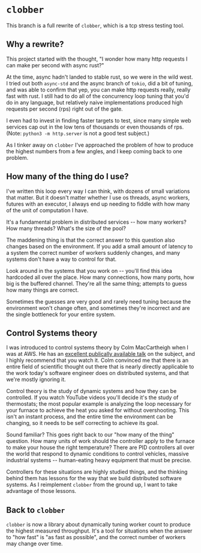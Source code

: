 # `clobber`

This branch is a full rewrite of `clobber`, which is a tcp stress testing tool.

## Why a rewrite?

This project started with the thought, "I wonder how many http requests I can make per second with async rust?"

At the time, async hadn't landed to stable rust, so we were in the wild west. 
I tried out both `async-std` and the async branch of `tokio`, did a bit of tuning, and 
was able to confirm that yep, you can make http requests really, really fast with rust.
I still had to do all of the concurrency loop tuning that you'd do in any language, but relatively naive implementations produced high requests per second (rps) right out of the gate. 

I even had to invest in finding faster targets to test, since many simple web services cap out in the low tens of thousands or even thousands of rps. (Note: `python3 -m http.server` is not a good test subject.) 

As I tinker away on `clobber` I've approached the problem of how to produce the highest numbers from a few angles, and I keep coming back to one problem. 

## How many of the thing do I use?  

I've written this loop every way I can think, with dozens of small variations that matter.
But it doesn't matter whether I use os threads, async workers, futures with an executor, I always end up needing to fiddle with how many of the unit of computation I have. 

It's a fundamental problem in distributed services -- how many workers?
How many threads? What's the size of the pool? 

The maddening thing is that the correct answer to this question also changes based on the environment.
If you add a small amount of latency to a system the correct number of workers suddenly changes, and many systems don't have a way to control for that. 

Look around in the systems that you work on -- you'll find this idea hardcoded all over the place. 
How many connections, how many ports, how big is the buffered channel.
They're all the same thing; attempts to guess how many things are correct.

Sometimes the guesses are very good and rarely need tuning because the environment won't change often, and sometimes they're incorrect and are the single bottleneck for your entire system.

## Control Systems theory

I was introduced to control systems theory by Colm MacCartheigh when I was at AWS.
He has an [excellent publically available talk](https://www.youtube.com/watch?v=3AxSwCC7I4s) on the subject, and I highly recommend that you watch it. Colm convinced me that there is an entire field of scientific thought out there that is nearly directly applicable to the work today's software engineer does on distributed systems, and that we're mostly ignoring it. 

Control theory is the study of dynamic systems and how they can be controlled. 
If you watch YouTube videos you'll decide it's the study of thermostats;
the most popular example is analyzing the loop necessary for your furnace to achieve the heat you asked for without overshooting.
This isn't an instant process, and the entire time the environment can be changing, so it needs to be self correcting to achieve its goal.

Sound familiar? This goes right back to our "how many of the thing" question. 
How many units of work should the controller apply to the furnace to make your house the right temperature? There are PID controllers all over the world that respond to dynamic conditions to control vehicles, massive industrial systems -- human-eating heavy equipment that must be precise. 

Controllers for these situations are highly studied things, and the thinking behind them has lessons for the way that we build distributed software systems. As I reimplement `clobber` from the ground up, I want to take advantage of those lessons.

## Back to `clobber`

`clobber` is now a library about dynamically tuning worker count to produce the highest measured throughput.
It's a tool for situations when the answer to "how fast" is "as fast as possible", and the correct number of workers may change over time. 
